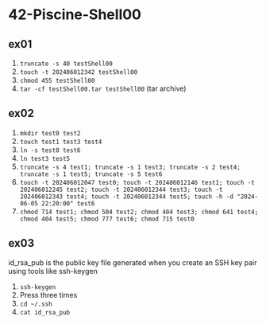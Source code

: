 # 42-Piscine-Shell00

## ex01
1. `truncate -s 40 testShell00`
2. `touch -t 202406012342 testShell00`
3. `chmod 455 testShell00`
3. `tar -cf testShell00.tar testShell00` (tar archive)

## ex02
1. `mkdir test0 test2`
2. `touch test1 test3 test4`
3. `ln -s test0 test6`
4. `ln test3 test5`
5. `truncate -s 4 test1; truncate -s 1 test3; truncate -s 2 test4; truncate -s 1 test5; truncate -s 5 test6`
6. `touch -t 202406012047 test0; touch -t 202406012146 test1; touch -t 202406012245 test2; touch -t 202406012344 test3; touch -t 202406012343 test4; touch -t 202406012344 test5; touch -h -d "2024-06-05 22:20:00" test6`
7. `chmod 714 test1; chmod 504 test2; chmod 404 test3; chmod 641 test4; chmod 404 test5; chmod 777 test6; chmod 715 test0`

## ex03
id_rsa_pub is the public key file generated when you create an SSH key pair using tools like ssh-keygen
1. `ssh-keygen`
2. Press <Enter> three times
3. `cd ~/.ssh`
4. `cat id_rsa_pub`
